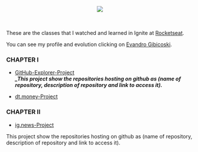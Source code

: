 <div align="center">
  <img src="https://github.com/gibifyofficial/Ignite-ReactJS/blob/main/01-github-explorer/public/Capa.png" />
</div>
<br> <br>

These are the classes that I watched and learned in Ignite at [Rocketseat](https://rocketseat.com.br/).

You can see my profile and evolution clicking on [Evandro Gibicoski](https://app.rocketseat.com.br/me/gibifyofficial).

### CHAPTER I

* [GitHub-Explorer-Project](https://github.com/gibifyofficial/Ignite-ReactJS/tree/main/01-github-explorer) <br/>
***_This project show the repositories hosting on github as (name of repository, description of repository and link to access it).*** 

* [dt.money-Project](https://github.com/gibifyofficial/td.money-ignite)

### CHAPTER II

* [ig.news-Project](https://github.com/gibifyofficial/ig.news-ignite)

This project show the repositories hosting on github as (name of repository, description of repository and link to access it). 


